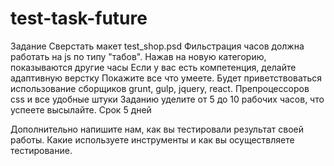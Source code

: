 # test-task-future
Задание
Сверстать макет test_shop.psd
Фильстрация часов должна работать на js по типу "табов". Нажав на новую категорию, показываются другие часы
Если у вас есть компетенция, делайте адаптивную верстку
Покажите все что умеете. Будет приветствоваться использование сборщиков grunt, gulp, jquery, react. Препроцессоров css и все удобные штуки
Заданию уделите от 5 до 10 рабочих часов, что успеете высылайте. Срок 5 дней

Дополнительно напишите нам, как вы тестировали результат своей работы. Какие используете инструменты и как вы осуществляете тестирование.
